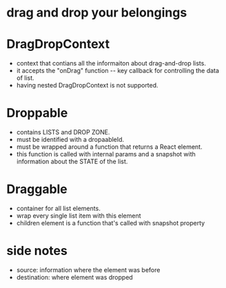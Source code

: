 # drag and drop your belongings

# DragDropContext
- context that contians all the informaiton about drag-and-drop lists. 
- it accepts the "onDrag" function -- key callback for controlling the data of list.
- having nested DragDropContext is not supported.

# Droppable
- contains LISTS and DROP ZONE.
- must be identified with a dropaableId.
- must be wrapped around a function that returns a React element.
- this function is called with internal params and a snapshot with information about the STATE of the list.

# Draggable
- container for all list elements.
- wrap every single list item with this element
- children element is a function that's called with snapshot property

# side notes
- source: information where the element was before
- destination: where element was dropped

